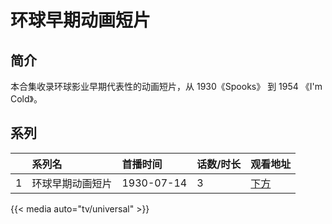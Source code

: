 # 环球早期动画短片


## 简介

本合集收录环球影业早期代表性的动画短片，从 1930《Spooks》 到 1954 《I'm Cold》。


## 系列

|     |   系列名   |   首播时间  | 话数/时长  | 观看地址 |
|:---  |:------    |:----      |:---       |:---  |
| 1 | 环球早期动画短片 | 1930-07-14 | 3 | [下方](#id-1)  |


{{< media auto="tv/universal" >}}


